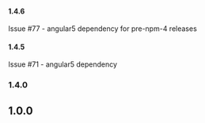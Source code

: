 #### 1.4.6

Issue #77 - angular5 dependency for pre-npm-4 releases

#### 1.4.5

Issue #71 - angular5 dependency

### 1.4.0

## 1.0.0
